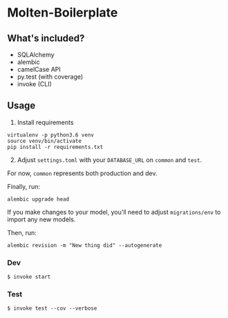 # Molten-Boilerplate

## What's included?
- SQLAlchemy
- alembic
- camelCase API
- py.test (with coverage)
- invoke (CLI)

## Usage
1. Install requirements

```
virtualenv -p python3.6 venv
source venv/bin/activate
pip install -r requirements.txt
```

2. Adjust `settings.toml` with your `DATABASE_URL` on `common` and `test`.

For now, `common` represents both production and dev.

Finally, run:

```
alembic upgrade head
```

If you make changes to your model,
you'll need to adjust `migrations/env` to import any new models.

Then, run:

```
alembic revision -m "New thing did" --autogenerate
```


### Dev
```
$ invoke start
```

### Test
```
$ invoke test --cov --verbose
```
